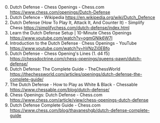 0. Dutch Defense - Chess Openings - Chess.com
https://www.chess.com/openings/Dutch-Defense
1. Dutch Defence - Wikipedia
https://en.wikipedia.org/wiki/Dutch_Defence
2. Dutch Defense (How To Play It, Attack It, And Counter It) - Simplify Chess
https://simplifychess.com/dutch-defense/index.html
3. Learn the Dutch Defense Setup | 10-Minute Chess Openings
https://www.youtube.com/watch?v=ogmGNIk6W7I
4. Introduction to the Dutch Defense · Chess Openings - YouTube
https://www.youtube.com/watch?v=hVNzZi0EBfo
5. Dutch Defense - Chess Opening's Lines (1. d4 f5)
https://chessdoctrine.com/chess-openings/queens-pawn/dutch-defense/
6. Dutch Defense: The Complete Guide - TheChessWorld
https://thechessworld.com/articles/openings/dutch-defense-the-complete-guide/
7. The Dutch Defense - How to Play as White & Black - Chessable
https://www.chessable.com/blog/dutch-defense/
8. Chess Openings: Dutch Defense - Chess.com
https://www.chess.com/article/view/chess-openings-dutch-defense
9. Dutch Defense Complete Guide - Chess.com
https://www.chess.com/blog/thavaneshgb/dutch-defense-complete-guide

